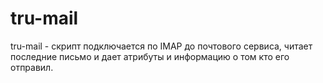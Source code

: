 # tru-mail
tru-mail - скрипт подключается по IMAP до почтового сервиса, читает последние письмо и дает атрибуты и информацию о том кто его отправил.
